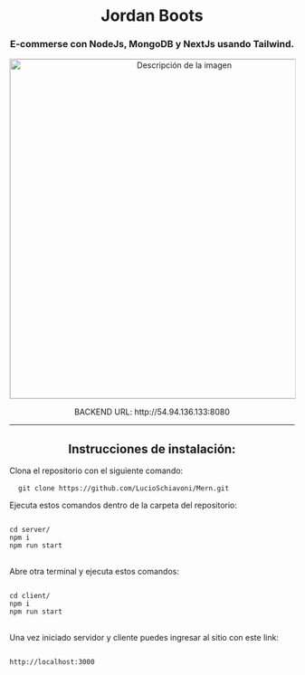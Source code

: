 <h1 align="center">Jordan Boots </h1>
<h3 align="center">E-commerse con NodeJs, MongoDB y NextJs usando Tailwind.</h3>

<div align="center">
<img src="https://i.pinimg.com/originals/2f/ef/55/2fef55386cfa1d31b253ef90aa4faf4d.png" alt="Descripción de la imagen" style="border: 1px solid #ccc; width: 600px; ">
</div>
<p align="center">BACKEND URL: http://54.94.136.133:8080 </p>
<hr>
<h2 align="center">Instrucciones de instalación:</h2>

<p >Clona el repositorio con el siguiente comando:  <pre> <code> git clone https://github.com/LucioSchiavoni/Mern.git </code> </pre> </p>

<p >Ejecuta estos comandos dentro de la carpeta del repositorio: </p>
<pre>
<code>
cd server/
npm i
npm run start
</code>
</pre>



<p >Abre otra terminal y ejecuta estos comandos: </p>
<pre>
<code>
cd client/
npm i
npm run start
</code>
</pre>


<p >Una vez iniciado servidor y cliente puedes ingresar al sitio con este link: </p>
<pre>
<code> 
http://localhost:3000
</code>
</pre>
